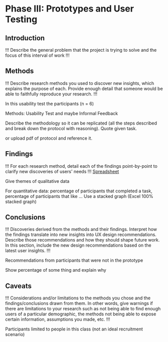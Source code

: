 # Phase III: Prototypes and User Testing

## Introduction

!!! Describe the general problem that the project is trying to solve and the focus of this interval of work !!!

## Methods

!!! Describe research methods you used to discover new insights, which explains the purpose of each. Provide enough detail that someone would be able to faithfully reproduce your research. !!!

In this usability test the participants (n = 6)

Methods: Usability Test and maybe Informal Feedback

Describe the methodology so it can be replicated (all the steps described and break down the protocol with reasoning). Quote given task.
 
or upload pdf of protocol and reference it.

## Findings

!!! For each research method, detail each of the findings point-by-point to clarify new discoveries of users' needs !!!
[Spreadsheet](https://docs.google.com/spreadsheets/d/1luWYVmIG-7Ci7HbFj4Ql9mjTNEpF34J8a3IvDMtyEwY/edit?usp=sharing) 

Give themes of qualitative data

For quantitative data: percentage of participants that completed a task, percentage of participants that like ... Use a stacked graph (Excel 100% stacked graph)

## Conclusions

!!! Discoveries derived from the methods and their findings. Interpret how the findings translate into new insights into UX design recommendations. Describe those recommendations and how they should shape future work. In this section, include the new design recommendations based on the latest user insights. !!!

Recommendations from participants that were not in the prototype

Show percentage of some thing and explain why

## Caveats

!!! Considerations and/or limitations to the methods you chose and the findings/conclusions drawn from them. In other words, give warnings if there are limitations to your research such as not being able to find enough users of a particular demographic, the methods not being able to expose certain information, assumptions you made, etc. !!!

Participants limited to people in this class (not an ideal recruitment scenario)
